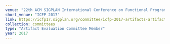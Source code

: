 ```yaml
---
venue: "22th ACM SIGPLAN International Conference on Functional Programming"
short_venue: "ICFP 2017"
link: https://icfp17.sigplan.org/committee/icfp-2017-artifacts-artifact-evaluation-committee
collection: committees
type: "Artifact Evaluation Committee Member"
year: 2017
---
```

